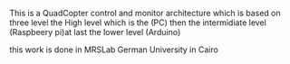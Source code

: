 This is a QuadCopter control and monitor architecture which is based on three level the High level which is the (PC) then the intermidiate level (Raspbeery pi)at last the lower level (Arduino)

this work is done in MRSLab German University in Cairo 
